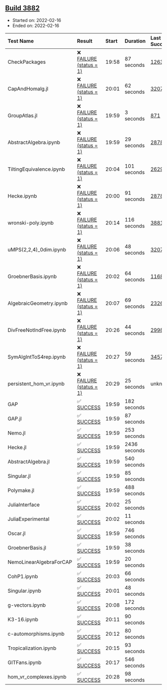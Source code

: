 ## [Build 3882](https://oscarci.mathematik.uni-kl.de/job/oscar-stable/3882/)

* Started on: 2022-02-16
* Ended on: 2022-02-16

| Test Name    | Result | Start | Duration | Last Success | First Failure |
|:-------------|:-------|:------|:---------|:-------------|:--------------|
| CheckPackages | ❌ [FAILURE (status = 1)](https://oscarci.mathematik.uni-kl.de/job/oscar-stable/3882/artifact/logs/build-3882/CheckPackages.log) | 19:58 | 87 seconds | [1263](https://oscarci.mathematik.uni-kl.de/job/oscar-stable/1263/) | [1264](https://oscarci.mathematik.uni-kl.de/job/oscar-stable/1264/) |
| CapAndHomalg.jl | ❌ [FAILURE (status = 1)](https://oscarci.mathematik.uni-kl.de/job/oscar-stable/3882/artifact/logs/build-3882/CapAndHomalg.jl.log) | 20:01 | 62 seconds | [3207](https://oscarci.mathematik.uni-kl.de/job/oscar-stable/3207/) | [3208](https://oscarci.mathematik.uni-kl.de/job/oscar-stable/3208/) |
| GroupAtlas.jl | ❌ [FAILURE (status = 1)](https://oscarci.mathematik.uni-kl.de/job/oscar-stable/3882/artifact/logs/build-3882/GroupAtlas.jl.log) | 19:59 | 3 seconds | [871](https://oscarci.mathematik.uni-kl.de/job/oscar-stable/871/) | [872](https://oscarci.mathematik.uni-kl.de/job/oscar-stable/872/) |
| AbstractAlgebra.ipynb | ❌ [FAILURE (status = 1)](https://oscarci.mathematik.uni-kl.de/job/oscar-stable/3882/artifact/logs/build-3882/AbstractAlgebra.ipynb.log) | 19:59 | 29 seconds | [2878](https://oscarci.mathematik.uni-kl.de/job/oscar-stable/2878/) | [2879](https://oscarci.mathematik.uni-kl.de/job/oscar-stable/2879/) |
| TiltingEquivalence.ipynb | ❌ [FAILURE (status = 1)](https://oscarci.mathematik.uni-kl.de/job/oscar-stable/3882/artifact/logs/build-3882/TiltingEquivalence.ipynb.log) | 20:04 | 101 seconds | [2629](https://oscarci.mathematik.uni-kl.de/job/oscar-stable/2629/) | [2630](https://oscarci.mathematik.uni-kl.de/job/oscar-stable/2630/) |
| Hecke.ipynb | ❌ [FAILURE (status = 1)](https://oscarci.mathematik.uni-kl.de/job/oscar-stable/3882/artifact/logs/build-3882/Hecke.ipynb.log) | 20:00 | 91 seconds | [2878](https://oscarci.mathematik.uni-kl.de/job/oscar-stable/2878/) | [2879](https://oscarci.mathematik.uni-kl.de/job/oscar-stable/2879/) |
| wronski-poly.ipynb | ❌ [FAILURE (status = 1)](https://oscarci.mathematik.uni-kl.de/job/oscar-stable/3882/artifact/logs/build-3882/wronski-poly.ipynb.log) | 20:14 | 116 seconds | [3881](https://oscarci.mathematik.uni-kl.de/job/oscar-stable/3881/) | [3882](https://oscarci.mathematik.uni-kl.de/job/oscar-stable/3882/) |
| uMPS(2,2,4)_0dim.ipynb | ❌ [FAILURE (status = 1)](https://oscarci.mathematik.uni-kl.de/job/oscar-stable/3882/artifact/logs/build-3882/uMPS-2-2-4-_0dim.ipynb.log) | 20:06 | 48 seconds | [3207](https://oscarci.mathematik.uni-kl.de/job/oscar-stable/3207/) | [3208](https://oscarci.mathematik.uni-kl.de/job/oscar-stable/3208/) |
| GroebnerBasis.ipynb | ❌ [FAILURE (status = 1)](https://oscarci.mathematik.uni-kl.de/job/oscar-stable/3882/artifact/logs/build-3882/GroebnerBasis.ipynb.log) | 20:02 | 64 seconds | [1168](https://oscarci.mathematik.uni-kl.de/job/oscar-stable/1168/) | [1169](https://oscarci.mathematik.uni-kl.de/job/oscar-stable/1169/) |
| AlgebraicGeometry.ipynb | ❌ [FAILURE (status = 1)](https://oscarci.mathematik.uni-kl.de/job/oscar-stable/3882/artifact/logs/build-3882/AlgebraicGeometry.ipynb.log) | 20:07 | 69 seconds | [2326](https://oscarci.mathematik.uni-kl.de/job/oscar-stable/2326/) | [2327](https://oscarci.mathematik.uni-kl.de/job/oscar-stable/2327/) |
| DivFreeNotIndFree.ipynb | ❌ [FAILURE (status = 1)](https://oscarci.mathematik.uni-kl.de/job/oscar-stable/3882/artifact/logs/build-3882/DivFreeNotIndFree.ipynb.log) | 20:26 | 44 seconds | [2998](https://oscarci.mathematik.uni-kl.de/job/oscar-stable/2998/) | [2999](https://oscarci.mathematik.uni-kl.de/job/oscar-stable/2999/) |
| SymAlgIntToS4rep.ipynb | ❌ [FAILURE (status = 1)](https://oscarci.mathematik.uni-kl.de/job/oscar-stable/3882/artifact/logs/build-3882/SymAlgIntToS4rep.ipynb.log) | 20:27 | 59 seconds | [3457](https://oscarci.mathematik.uni-kl.de/job/oscar-stable/3457/) | [3458](https://oscarci.mathematik.uni-kl.de/job/oscar-stable/3458/) |
| persistent_hom_vr.ipynb | ❌ [FAILURE (status = 1)](https://oscarci.mathematik.uni-kl.de/job/oscar-stable/3882/artifact/logs/build-3882/persistent_hom_vr.ipynb.log) | 20:29 | 25 seconds | unknown | unknown |
| GAP | ✅ [SUCCESS](https://oscarci.mathematik.uni-kl.de/job/oscar-stable/3882/artifact/logs/build-3882/GAP.log) | 19:59 | 182 seconds |  |  |
| GAP.jl | ✅ [SUCCESS](https://oscarci.mathematik.uni-kl.de/job/oscar-stable/3882/artifact/logs/build-3882/GAP.jl.log) | 19:59 | 87 seconds |  |  |
| Nemo.jl | ✅ [SUCCESS](https://oscarci.mathematik.uni-kl.de/job/oscar-stable/3882/artifact/logs/build-3882/Nemo.jl.log) | 19:59 | 253 seconds |  |  |
| Hecke.jl | ✅ [SUCCESS](https://oscarci.mathematik.uni-kl.de/job/oscar-stable/3882/artifact/logs/build-3882/Hecke.jl.log) | 19:59 | 2436 seconds |  |  |
| AbstractAlgebra.jl | ✅ [SUCCESS](https://oscarci.mathematik.uni-kl.de/job/oscar-stable/3882/artifact/logs/build-3882/AbstractAlgebra.jl.log) | 19:59 | 540 seconds |  |  |
| Singular.jl | ✅ [SUCCESS](https://oscarci.mathematik.uni-kl.de/job/oscar-stable/3882/artifact/logs/build-3882/Singular.jl.log) | 19:59 | 85 seconds |  |  |
| Polymake.jl | ✅ [SUCCESS](https://oscarci.mathematik.uni-kl.de/job/oscar-stable/3882/artifact/logs/build-3882/Polymake.jl.log) | 19:59 | 488 seconds |  |  |
| JuliaInterface | ✅ [SUCCESS](https://oscarci.mathematik.uni-kl.de/job/oscar-stable/3882/artifact/logs/build-3882/JuliaInterface.log) | 20:02 | 25 seconds |  |  |
| JuliaExperimental | ✅ [SUCCESS](https://oscarci.mathematik.uni-kl.de/job/oscar-stable/3882/artifact/logs/build-3882/JuliaExperimental.log) | 20:02 | 11 seconds |  |  |
| Oscar.jl | ✅ [SUCCESS](https://oscarci.mathematik.uni-kl.de/job/oscar-stable/3882/artifact/logs/build-3882/Oscar.jl.log) | 19:59 | 746 seconds |  |  |
| GroebnerBasis.jl | ✅ [SUCCESS](https://oscarci.mathematik.uni-kl.de/job/oscar-stable/3882/artifact/logs/build-3882/GroebnerBasis.jl.log) | 19:59 | 38 seconds |  |  |
| NemoLinearAlgebraForCAP | ✅ [SUCCESS](https://oscarci.mathematik.uni-kl.de/job/oscar-stable/3882/artifact/logs/build-3882/NemoLinearAlgebraForCAP.log) | 19:59 | 20 seconds |  |  |
| CohP1.ipynb | ✅ [SUCCESS](https://oscarci.mathematik.uni-kl.de/job/oscar-stable/3882/artifact/logs/build-3882/CohP1.ipynb.log) | 20:03 | 66 seconds |  |  |
| Singular.ipynb | ✅ [SUCCESS](https://oscarci.mathematik.uni-kl.de/job/oscar-stable/3882/artifact/logs/build-3882/Singular.ipynb.log) | 20:01 | 48 seconds |  |  |
| g-vectors.ipynb | ✅ [SUCCESS](https://oscarci.mathematik.uni-kl.de/job/oscar-stable/3882/artifact/logs/build-3882/g-vectors.ipynb.log) | 20:08 | 172 seconds |  |  |
| K3-16.ipynb | ✅ [SUCCESS](https://oscarci.mathematik.uni-kl.de/job/oscar-stable/3882/artifact/logs/build-3882/K3-16.ipynb.log) | 20:11 | 90 seconds |  |  |
| c-automorphisms.ipynb | ✅ [SUCCESS](https://oscarci.mathematik.uni-kl.de/job/oscar-stable/3882/artifact/logs/build-3882/c-automorphisms.ipynb.log) | 20:12 | 80 seconds |  |  |
| Tropicalization.ipynb | ✅ [SUCCESS](https://oscarci.mathematik.uni-kl.de/job/oscar-stable/3882/artifact/logs/build-3882/Tropicalization.ipynb.log) | 20:15 | 93 seconds |  |  |
| GITFans.ipynb | ✅ [SUCCESS](https://oscarci.mathematik.uni-kl.de/job/oscar-stable/3882/artifact/logs/build-3882/GITFans.ipynb.log) | 20:17 | 546 seconds |  |  |
| hom_vr_complexes.ipynb | ✅ [SUCCESS](https://oscarci.mathematik.uni-kl.de/job/oscar-stable/3882/artifact/logs/build-3882/hom_vr_complexes.ipynb.log) | 20:28 | 98 seconds |  |  |
